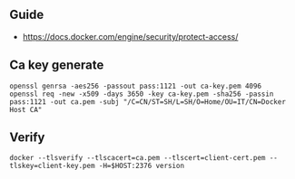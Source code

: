 ## Guide
- https://docs.docker.com/engine/security/protect-access/
## Ca key generate
```shell
openssl genrsa -aes256 -passout pass:1121 -out ca-key.pem 4096
openssl req -new -x509 -days 3650 -key ca-key.pem -sha256 -passin pass:1121 -out ca.pem -subj "/C=CN/ST=SH/L=SH/O=Home/OU=IT/CN=Docker Host CA"
```
## Verify
```shell
docker --tlsverify --tlscacert=ca.pem --tlscert=client-cert.pem --tlskey=client-key.pem -H=$HOST:2376 version
```